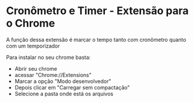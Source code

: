 # Cronômetro e Timer - Extensão para o Chrome

A função dessa extensão é marcar o tempo tanto com cronômetro quanto com um temporizador

Para instalar no seu chrome basta:
- Abrir seu chrome
- acessar "Chrome://Extensions"
- Marcar a opção "Modo desenvolvedor"
- Depois clicar em "Carregar sem compactação"
- Selecione a pasta onde está os arquivos